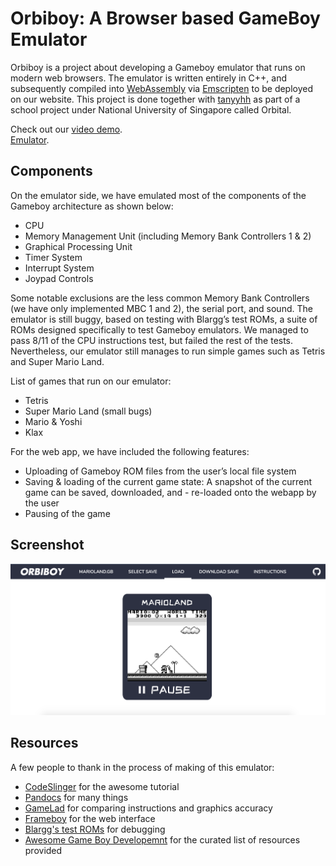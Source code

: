 # Orbiboy: A Browser based GameBoy Emulator
Orbiboy is a project about developing a Gameboy emulator that runs on modern web browsers. The emulator is written entirely in C++, and subsequently compiled into [WebAssembly](https://webassembly.org/) via [Emscripten](https://github.com/emscripten-core/emscripten) to be deployed on our website. This project is done together with [tanyyhh](https://github.com/tanyyhh) as part of a school project under National University of Singapore called Orbital.

Check out our [video demo](https://www.youtube.com/watch?v=uQO6GjQrqEI&t=9s).  
[Emulator](https://ybchen97.github.io/orbiboy/).

## Components
On the emulator side, we have emulated most of the components of the Gameboy architecture as shown below:
- CPU
- Memory Management Unit (including Memory Bank Controllers 1 & 2)
- Graphical Processing Unit
- Timer System
- Interrupt System
- Joypad Controls

Some notable exclusions are the less common Memory Bank Controllers (we have only implemented MBC 1 and 2), the serial port, and sound. The emulator is still buggy, based on testing with Blargg’s test ROMs, a suite of ROMs designed specifically to test Gameboy emulators. We managed to pass 8/11 of the CPU instructions test, but failed the rest of the tests. Nevertheless, our emulator still manages to run simple games such as Tetris and Super Mario Land. 

List of games that run on our emulator:
- Tetris
- Super Mario Land (small bugs)
- Mario & Yoshi
- Klax

For the web app, we have included the following features:
- Uploading of Gameboy ROM files from the user’s local file system
- Saving & loading of the current game state: A snapshot of the current game can be saved, downloaded, and - re-loaded onto the webapp by the user
- Pausing of the game

## Screenshot
![Super Mario Land](images/screenshot.png)

## Resources
A few people to thank in the process of making of this emulator:
- [CodeSlinger](http://www.codeslinger.co.uk/pages/projects/gameboy.html) for the awesome tutorial
- [Pandocs](http://gbdev.gg8.se/wiki/articles/Pan_Docs) for many things
- [GameLad](https://github.com/Dooskington/GameLad) for comparing instructions and graphics accuracy
- [Frameboy](https://github.com/CQCumbers/frame_boy) for the web interface
- [Blargg's test ROMs](https://github.com/retrio/gb-test-roms) for debugging
- [Awesome Game Boy Developemnt](https://github.com/gbdev/awesome-gbdev) for the curated list of resources provided